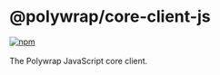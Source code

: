# @polywrap/core-client-js
<a href="https://www.npmjs.com/package/@polywrap/core-client-js" target="_blank" rel="noopener noreferrer">
<img src="https://img.shields.io/npm/v/@polywrap/core-client-js.svg" alt="npm"/>
</a>

<br/>
<br/>
The Polywrap JavaScript core client.
